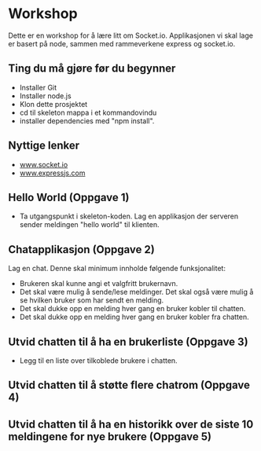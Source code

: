 # Workshop
Dette er en workshop for å lære litt om Socket.io. Applikasjonen vi skal lage er basert på node, sammen med rammeverkene express og socket.io.

## Ting du må gjøre før du begynner
* Installer Git
* Installer node.js
* Klon dette prosjektet
* cd til skeleton mappa i et kommandovindu
* installer dependencies med "npm install".

## Nyttige lenker
* www.socket.io
* www.expressjs.com

## Hello World (Oppgave 1)
* Ta utgangspunkt i skeleton-koden. Lag en applikasjon der serveren sender meldingen "hello world" til klienten.


## Chatapplikasjon (Oppgave 2)
Lag en chat. Denne skal minimum innholde følgende funksjonalitet:
* Brukeren skal kunne angi et valgfritt brukernavn.
* Det skal være mulig å sende/lese meldinger. Det skal også være mulig å se hvilken bruker som har sendt en melding.
* Det skal dukke opp en melding hver gang en bruker kobler til chatten.
* Det skal dukke opp en melding hver gang en bruker kobler fra chatten.

## Utvid chatten til å ha en brukerliste (Oppgave 3)
* Legg til en liste over tilkoblede brukere i chatten.

## Utvid chatten til å støtte flere chatrom (Oppgave 4)

## Utvid chatten til å ha en historikk over de siste 10 meldingene for nye brukere (Oppgave 5)